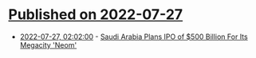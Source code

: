 # [Published on 2022-07-27](index.md)

* [2022-07-27, 02:02:00](https://news.slashdot.org/story/22/07/26/2212200/saudi-arabia-plans-ipo-of-500-billion-for-its-megacity-neom?utm_source=rss1.0mainlinkanon&utm_medium=feed) - [Saudi Arabia Plans IPO of $500 Billion For Its Megacity 'Neom'](https://news.slashdot.org/story/22/07/26/2212200/saudi-arabia-plans-ipo-of-500-billion-for-its-megacity-neom?utm_source=rss1.0mainlinkanon&utm_medium=feed)

